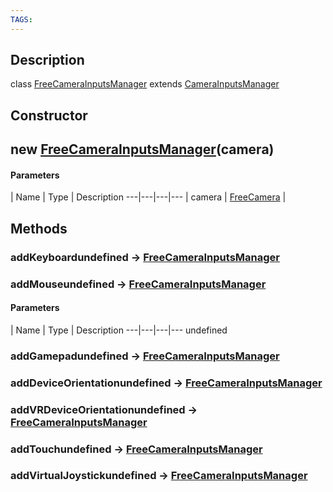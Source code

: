 ```yaml
---
TAGS:
---
```

## Description

class [FreeCameraInputsManager](/classes/2.4/FreeCameraInputsManager) extends [CameraInputsManager](/classes/2.4/CameraInputsManager)



## Constructor

## new [FreeCameraInputsManager](/classes/2.4/FreeCameraInputsManager)(camera)



#### Parameters
 | Name | Type | Description
---|---|---|---
 | camera | [FreeCamera](/classes/2.4/FreeCamera) | 

## Methods

### addKeyboardundefined &rarr; [FreeCameraInputsManager](/classes/2.4/FreeCameraInputsManager)


### addMouseundefined &rarr; [FreeCameraInputsManager](/classes/2.4/FreeCameraInputsManager)



#### Parameters
 | Name | Type | Description
---|---|---|---
undefined
### addGamepadundefined &rarr; [FreeCameraInputsManager](/classes/2.4/FreeCameraInputsManager)


### addDeviceOrientationundefined &rarr; [FreeCameraInputsManager](/classes/2.4/FreeCameraInputsManager)


### addVRDeviceOrientationundefined &rarr; [FreeCameraInputsManager](/classes/2.4/FreeCameraInputsManager)


### addTouchundefined &rarr; [FreeCameraInputsManager](/classes/2.4/FreeCameraInputsManager)


### addVirtualJoystickundefined &rarr; [FreeCameraInputsManager](/classes/2.4/FreeCameraInputsManager)


